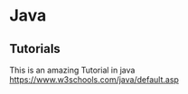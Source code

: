 # Java
## Tutorials
 This is an amazing Tutorial in java 
 https://www.w3schools.com/java/default.asp
